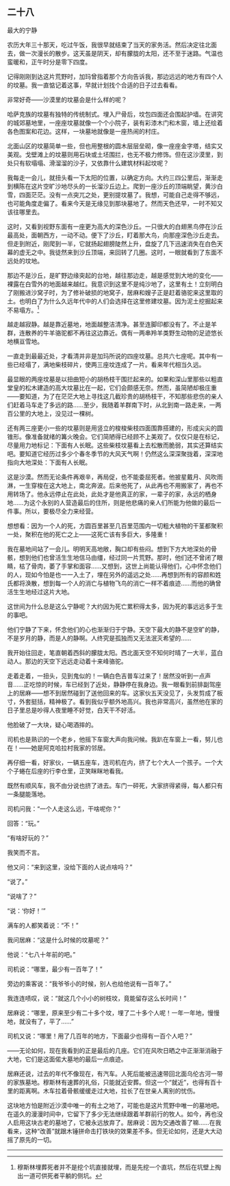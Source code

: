    

## 二十八  
最大的宁静

农历大年三十那天，吃过午饭，我很早就结束了当天的家务活。然后决定往北面去，做一次漫长的散步。这天虽是阴天，却有朦胧的太阳，还不至于迷路。气温也蛮暖和，正午时分是零下四度。

记得刚刚到达这片荒野时，加玛曾指着那个方向告诉我，那边远远的地方有四个人的坟墓。我一直惦记着这事，早就计划找个合适的日子过去看看。

非常好奇——沙漠里的坟墓会是什么样的呢？

哈萨克族的坟墓有独特的传统制式。埋入尸骨后，坟包四面还会围起护墙。在讲究的城郊墓地里，一座座坟墓就像一个个小院子，装有彩漆木门和木窗，墙上还绘着各色图案和花边。这样，一块墓地就像是一座热闹的村庄。

北面山区的坟墓简单一些，但也用整根的圆木层层垒砌，像一座座金字塔，结实又美观。戈壁滩上的坟墓则用石块或土坯围拦，也无不极力修饰。但在这沙漠里，到处只有软塌塌、滑溜溜的沙子，又依靠什么建筑材料起坟呢？

我每走一会儿，就扭头看一下太阳的位置，以确定方向。大约三四公里后，渐渐走到横陈在这片空旷沙地尽头的一长溜沙丘边上。爬到一座沙丘的顶端眺望，黄沙白雪，四面茫茫。没有一点突兀之处，更别提坟墓了。我想，可能自己走得不够远，也可能角度走偏了。看来今天是无缘见到那块墓地了。然而天色还早，一时不知又该往哪里去。

这时，又看到视野东面有一座更为高大的深色沙丘。一只很大的白翅黑鸟停在沙丘最高处，面朝西方，一动不动。便下了沙丘，盯着那大鸟，向那座深色沙丘走去。但走到附近，刚爬到一半，它就扬起翅膀陡然上升，盘旋了几下迅速消失在白色天幕的虚无之中。我徒然来到沙丘顶端，来回转了几圈。这时，一眼就看到了东面不远处的坟地。

那边不是沙丘，是旷野边缘突起的台地，越往那边走，越是感觉到大地的变化——裸露在白雪外的地面越来越红。我意识到这里不是纯沙地了，这里有土！立刻明白了刚搬进沙窝子时，为了修补破损的地窝子，居麻和嫂子正是赶着骆驼来这里取的土。也明白了为什么久远年代中的人们会选择在这里修建坟墓。因为泥土挖掘起来不易塌方。[^1]

越走越寂静。越是靠近墓地，地面越整洁清净。甚至连脚印都没有了。不止是羊群，连散养的牛羊骆驼都不再往这边靠近。偶有一两串羚羊类野生动物的足迹悠长地横亘雪地。

一直走到最最近处，才看清并非是加玛所说的四座坟墓。总共六七座呢。其中有一些已经塌了，满地柴枝碎片，使两三座坟连成了一片。看来年代相当久远。

最显眼的两座坟墓是以扭曲短小的胡杨枝干围拦起来的。如果和深山里那些以粗直堂皇的松木建造的高大坟墓比在一起，它们会颇感无奈。然而，虽简陋却极庄重——要知道，为了在茫茫大地上寻找这几截珍贵的胡杨枝干，不知那些悲伤的亲人们赶着马车走了多远的路……至少，我随着羊群南下时，从北到南一路走来，一两百公里的大地上，没见过一棵树。

还有两三座更小一些的坟墓则是用竖立的梭梭柴枝四面围靠搭建的，形成尖尖的圆锥形。像准备就绪的篝火晚会。它们简陋得已经顾不上美观了。仅仅只是在标记，尽量用力地标记：下面有人长眠。这些柴枝坟墓看上去松散而脆弱，其实还算结实吧。要知道它经历过多少个春冬季节的大风天气啊！仍然这么深深聚拢着，深深地指向大地深处：下面有人长眠。

这是沙漠。然而无论条件再艰辛，再局促，也不能委屈死者。他披星戴月、风吹雨淋，一生穿梭在这大地上，南北奔波。后来他死了，从此再也不用搬家了，再也不用转场了。他永远停止在此处，此处才是他真正的家，一辈子的家，永远的栖身地……为这个永别的人营造最后的住所，则是他悲痛的亲人们所能为他做的最后一件事。所以，要极尽全力来经营。

想想看：因为一个人的死，方圆百里甚至几百里范围内一切粗大植物的干茎都聚积一处，聚积在他的死亡之上——这死亡该有多巨大，多隆重！

我在墓地间站了一会儿。明明天高地敞，胸口却有些闷。想到下方大地深处的骨骸，想到他们也曾活生生地信马由缰，经过同一片荒野。那时，他们还不曾闭了眼睛，枯了骨肉，萎了手掌和面容……又想到，这世上尚能认得他们，心中怀念他们的人，现如今怕是也一一入土了，埋在另外的遥远之处……再想到所有的容颜和姓氏都将涣散，想到每一个人的消亡与植物飞鸟的消亡一样不着痕迹……而他的确曾活生生地经过这片大地。

这世间为什么总是这么宁静呢？大约因为死亡累积得太多，因为死的事远远多于生的事吧。

他们宁静了下来，怀念他们的心也渐渐归于宁静。天空下最大的静不是空旷的静，不是岁月的静，而是人的静啊。人终究是孤独而又无法泯灭希望的……

我开始往回走，笔直朝着西斜的朦胧太阳。西北面天空不知何时晴了一大半，蓝白动人。那边的天空下远远走动着十来峰骆驼。

走着走着，一扭头，见到鬼似的！一辆白色吉普车过来了！居然没听到一点声音……正吃惊的时候，车已经到了近处，静静停在我身边。我一眼看到前排副驾座上的居麻——想不到居然碰到了送他回来的车。这家伙五天没见了，头发剪成了板寸，外套挺括，精神极了。看到我似乎额外地高兴。我也非常高兴，虽然他在家的日子里总是吵得人夜里睡不好觉，白天干不好活。

他脸破了一大块，疑心喝酒摔的。

司机也是熟识的一个老乡，他摇下车窗大声向我问候。我趴在车窗上一看，努儿也在！——她是阿克哈拉村我家的邻居。

再仔细一看，好家伙，一辆五座车，连司机在内，挤了七个大人一个孩子。一个大个子蜷在后座的行李仓里，正笑眯眯地看我。

既然有顺风车，我不由分说也挤了进去。车门一砰死，大家挤得紧得，每人都只有一条腿能落地。

司机问我：“一个人走这么远，干啥呢你？”

回答：“玩。”

“有啥好玩的？”

我笑而不言。

他又问：“来到这里，没给下面的人说点啥吗？”

“说了。”

“说啥了？”

“说：‘你好！’”

满车的人都笑着说：“不！”

我问居麻：“这是什么时候的坟墓呢？”

他说：“七八十年前的吧。”

司机说：“哪里，最少有一百年了！”

旁边的乘客说：“我爷爷小的时候，别人也给他说有一百年了。”

我连连啧叹，说：“就这几个小小的树枝坟，竟能留存这么长时间！”

居麻说：“哪里，原来至少有二十多个坟，埋了二十多个人呢！一年一年地，慢慢地，就没有了，平了……”

司机又说：“哪里！用了几百年的地方，下面最少也得有一百个人吧？”

——无论如何，现在我看到的正是最后的几座。它们在风吹日晒之中正渐渐消融于大地，它们是这面偌大墓地的最后一点痕迹。

居麻还说，过去的年代不像现在，有汽车。人死后能被迅速带回北面乌伦古河一带的家族墓地。穆斯林有速葬的礼俗，只能就近安葬。但这一个“就近”，也得有百十里的距离啊。木车拉着骨骸缓缓走过大地，拉长了在世亲人离别的忧伤。

这块地方怕是附近沙漠中唯一的有土之地了，可能也是这片荒野中唯一的墓地吧。在遥久的漫漫时间中，它留下了多少无法继续跟着羊群前行的牧人。如今，再也没人启用这块古老的墓地了，它被永远放弃了。居麻说：因为交通改善了嘛……在我看来，这种“改善”就跟木锤拼命击打铁块的效果差不多。但无论如何，还是大大动摇了原先的一切。

---

[^1]: 穆斯林埋葬死者并不是挖个坑直接就埋，而是先挖一个直坑，然后在坑壁上掏出一道可供死者平躺的侧坑。